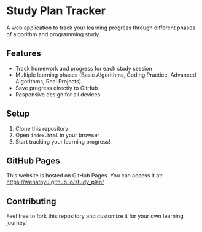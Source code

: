 # Study Plan Tracker

A web application to track your learning progress through different phases of algorithm and programming study.

## Features

- Track homework and progress for each study session
- Multiple learning phases (Basic Algorithms, Coding Practice, Advanced Algorithms, Real Projects)
- Save progress directly to GitHub
- Responsive design for all devices

## Setup

1. Clone this repository
2. Open `index.html` in your browser
3. Start tracking your learning progress!

## GitHub Pages

This website is hosted on GitHub Pages. You can access it at:
https://wenatnyu.github.io/study_plan/

## Contributing

Feel free to fork this repository and customize it for your own learning journey! 
